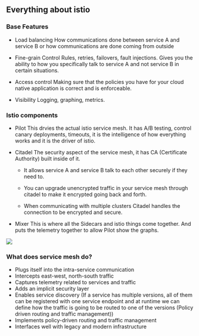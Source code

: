 ## Everything about istio

### Base Features

- Load balancing 
How communications done between service A and service B or how communications are done coming from outside

- Fine-grain Control
Rules, retries, failovers, fault injections. Gives you the ability to how you specifically talk to service A and not service B in certain situations.

- Access control
Making sure that the policies you have for your cloud native application is correct and is enforceable.

- Visibility
Logging, graphing, metrics.

### Istio components

- Pilot
This drvies the actual istio service mesh. It has A/B testing, control canary deployments, timeouts, it is the intelligence of how everything works and it is the driver of istio.

- Citadel
The security aspect of the service mesh, it has CA (Certificate Authority) built inside of it. 

	- It allows service A and service B talk to each other securely if they need to.

	- You can upgrade unencrypted traffic in your service mesh through citadel to make it encrypted going back and forth.

	- When communicating with multiple clusters Citadel handles the connection to be encrypted and secure.

- Mixer
This is where all the Sidecars and istio things come together. And puts the telemetry together to allow Pilot show the graphs.

![](https://istio.io/latest/docs/ops/deployment/architecture/arch.svg)

### What does service mesh do?

- Plugs itself into the intra-service communication
- Intercepts east-west, north-south traffic
- Captures telemetry related to services and traffic
- Adds an implicit security layer
- Enables service discovery (If a service has multiple versions, all of them can be registered with one service endpoint and at runtime we can define how the traffic is going to be routed to one of the versions (Policy driven routing and traffic management))
- Implements policy-driven routing and traffic management
- Interfaces well with legacy and modern infrastructure







